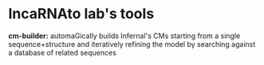 # IncaRNAto lab's tools

__cm-builder:__ automaGically builds Infernal's CMs starting from a single sequence+structure and iteratively refining the model by searching against a database of related sequences
